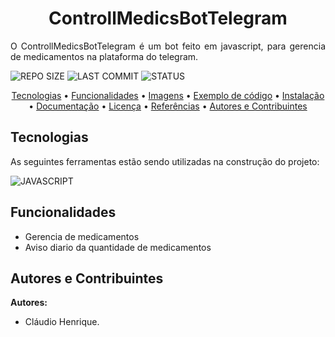 <h1 align="center">ControllMedicsBotTelegram</h1>

<p align="justify">O ControllMedicsBotTelegram é um bot feito em javascript, para gerencia de medicamentos na plataforma do telegram.</p>

![REPO SIZE](https://img.shields.io/github/repo-size/claudiohenriquefds/controllmedicsbottelegram?color=0D1117&label=Repo%20Size&style=flat-square&labelColor=0D1117)
![LAST COMMIT](https://img.shields.io/github/last-commit/claudiohenriquefds/controllmedicsbottelegram?color=0D1117&label=Last%20Commit&style=flat-square&labelColor=0D1117)
![STATUS](https://img.shields.io/badge/Done-0D1117?style=flat-square&label=Status&Color=white&labelColor=0D1117)

<p align="center">
  <a href="#technologies">Tecnologias</a> •
  <a href="#functionalities">Funcionalidades</a> •
  <a href="#images">Imagens</a> •
  <a href="#sampleCode">Exemplo de código</a> •
  <a href="#installation">Instalação</a> •
  <a href="#documentation">Documentação</a> •
  <a href="#license">Licença</a> • 
  <a href="#references">Referências</a> •  
  <a href="#authors">Autores e Contribuintes</a>
</p>


<h2 id="technologies">Tecnologias</h2>

As seguintes ferramentas estão sendo utilizadas na construção do projeto:

![JAVASCRIPT](https://img.shields.io/badge/javascript%20-0D1117?style=for-the-badge&logo=javascript&logoColor=white&labelColor=E34F26)

<h2 id="functionalities">Funcionalidades</h2>

 * Gerencia de medicamentos
 * Aviso diario da quantidade de medicamentos

<h2 id="authors">Autores e Contribuintes</h2>

**Autores:**

- Cláudio Henrique.
